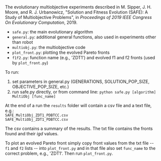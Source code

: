 The evolutionary multiobjective experiments described in M. Sipper, J. H. Moore, and R. J. Urbanowicz, "Solution and Fitness Evolution (SAFE): A Study of Multiobjective Problems", in _Proceedings of 2019 IEEE Congress On Evolutionary Computation_, 2019.

* `safe.py`: the main evolutionary algorithm
* `general.py`: additional general functions, also used in experiments other than robot
* `multiobj.py`: the multiobjective code
* `plot_front.py`: plotting the evolved Pareto fronts
* `f1f2.py`: function name (e.g., 'ZDT1') and evolved f1 and f2 fronts (used by `plot_front.py`)

To run: 
1. set parameters in general.py (GENERATIONS, SOLUTION_POP_SIZE, OBJECTIVE_POP_SIZE, etc.)    
2. run safe.py directly, or from command line: `python safe.py [algorithm] MultiObj [func_name]`    

At the end of a run the `results` folder will contain a csv file and a text file, e.g.:   
`SAFE_MultiObj_ZDT1_PDBTCC.csv`   
`SAFE_MultiObj_ZDT1_PDBTCC.csv`   

The csv contains a summary of the results. The txt file contains the fronts found and their _igd_ values.

To plot an evolved Pareto front simply copy front values from the txt file -- `f1` and `f2` lists -- into `plot_front.py` and in that file also set `func_name` to the correct problem, e.g., 'ZDT1'. Then run `plot_front.py`.
